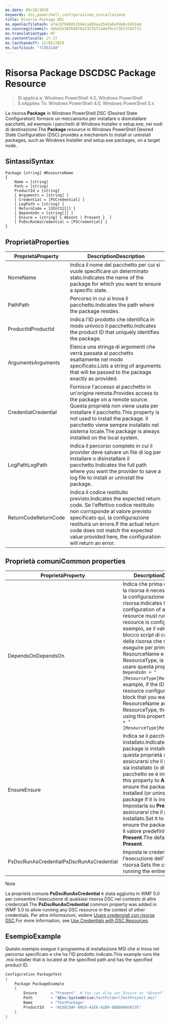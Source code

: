 ```yaml
---
ms.date: 09/20/2019
keywords: dsc,powershell,configurazione,installazione
title: Risorsa Package DSC
ms.openlocfilehash: efac07b4b051564cadd5aa1542a6afda6cd453ad
ms.sourcegitcommit: debd2b38fb8070a7357bf1a4bf9cc736f3702f31
ms.translationtype: HT
ms.contentlocale: it-IT
ms.lasthandoff: 12/05/2019
ms.locfileid: "71953148"
---
```

# <a name="dsc-package-resource"></a><span data-ttu-id="87412-103">Risorsa Package DSC</span><span class="sxs-lookup"><span data-stu-id="87412-103">DSC Package Resource</span></span>

> <span data-ttu-id="87412-104">Si applica a: Windows PowerShell 4.0, Windows PowerShell 5.x</span><span class="sxs-lookup"><span data-stu-id="87412-104">Applies To: Windows PowerShell 4.0, Windows PowerShell 5.x</span></span>

<span data-ttu-id="87412-105">La risorsa **Package** in Windows PowerShell DSC (Desired State Configuration) fornisce un meccanismo per installare o disinstallare pacchetti, ad esempio i pacchetti di Windows Installer e setup.exe, nei nodi di destinazione.</span><span class="sxs-lookup"><span data-stu-id="87412-105">The **Package** resource in Windows PowerShell Desired State Configuration (DSC) provides a mechanism to install or uninstall packages, such as Windows Installer and setup.exe packages, on a target node.</span></span>

## <a name="syntax"></a><span data-ttu-id="87412-106">Sintassi</span><span class="sxs-lookup"><span data-stu-id="87412-106">Syntax</span></span>

```Syntax
Package [string] #ResourceName
{
    Name = [string]
    Path = [string]
    ProductId = [string]
    [ Arguments = [string] ]
    [ Credential = [PSCredential] ]
    [ LogPath = [string] ]
    [ ReturnCode = [UInt32[]] ]
    [ DependsOn = [string[]] ]
    [ Ensure = [string] { Absent | Present }  ]
    [ PsDscRunAsCredential = [PSCredential] ]
}
```

## <a name="properties"></a><span data-ttu-id="87412-107">Proprietà</span><span class="sxs-lookup"><span data-stu-id="87412-107">Properties</span></span>

|<span data-ttu-id="87412-108">Proprietà</span><span class="sxs-lookup"><span data-stu-id="87412-108">Property</span></span> |<span data-ttu-id="87412-109">Description</span><span class="sxs-lookup"><span data-stu-id="87412-109">Description</span></span> |
|---|---|
|<span data-ttu-id="87412-110">Nome</span><span class="sxs-lookup"><span data-stu-id="87412-110">Name</span></span> |<span data-ttu-id="87412-111">Indica il nome del pacchetto per cui si vuole specificare un determinato stato.</span><span class="sxs-lookup"><span data-stu-id="87412-111">Indicates the name of the package for which you want to ensure a specific state.</span></span> |
|<span data-ttu-id="87412-112">Path</span><span class="sxs-lookup"><span data-stu-id="87412-112">Path</span></span> |<span data-ttu-id="87412-113">Percorso in cui si trova il pacchetto.</span><span class="sxs-lookup"><span data-stu-id="87412-113">Indicates the path where the package resides.</span></span> |
|<span data-ttu-id="87412-114">ProductId</span><span class="sxs-lookup"><span data-stu-id="87412-114">ProductId</span></span> |<span data-ttu-id="87412-115">Indica l'ID prodotto che identifica in modo univoco il pacchetto.</span><span class="sxs-lookup"><span data-stu-id="87412-115">Indicates the product ID that uniquely identifies the package.</span></span> |
|<span data-ttu-id="87412-116">Arguments</span><span class="sxs-lookup"><span data-stu-id="87412-116">Arguments</span></span> |<span data-ttu-id="87412-117">Elenca una stringa di argomenti che verrà passata al pacchetto esattamente nel modo specificato.</span><span class="sxs-lookup"><span data-stu-id="87412-117">Lists a string of arguments that will be passed to the package exactly as provided.</span></span> |
|<span data-ttu-id="87412-118">Credential</span><span class="sxs-lookup"><span data-stu-id="87412-118">Credential</span></span> |<span data-ttu-id="87412-119">Fornisce l'accesso al pacchetto in un'origine remota.</span><span class="sxs-lookup"><span data-stu-id="87412-119">Provides access to the package on a remote source.</span></span> <span data-ttu-id="87412-120">Questa proprietà non viene usata per installare il pacchetto.</span><span class="sxs-lookup"><span data-stu-id="87412-120">This property is not used to install the package.</span></span> <span data-ttu-id="87412-121">Il pacchetto viene sempre installato nel sistema locale.</span><span class="sxs-lookup"><span data-stu-id="87412-121">The package is always installed on the local system.</span></span> |
|<span data-ttu-id="87412-122">LogPath</span><span class="sxs-lookup"><span data-stu-id="87412-122">LogPath</span></span> |<span data-ttu-id="87412-123">Indica il percorso completo in cui il provider deve salvare un file di log per installare o disinstallare il pacchetto.</span><span class="sxs-lookup"><span data-stu-id="87412-123">Indicates the full path where you want the provider to save a log file to install or uninstall the package.</span></span> |
|<span data-ttu-id="87412-124">ReturnCode</span><span class="sxs-lookup"><span data-stu-id="87412-124">ReturnCode</span></span> |<span data-ttu-id="87412-125">Indica il codice restituito previsto.</span><span class="sxs-lookup"><span data-stu-id="87412-125">Indicates the expected return code.</span></span> <span data-ttu-id="87412-126">Se l'effettivo codice restituito non corrisponde al valore previsto specificato qui, la configurazione restituirà un errore.</span><span class="sxs-lookup"><span data-stu-id="87412-126">If the actual return code does not match the expected value provided here, the configuration will return an error.</span></span> |

## <a name="common-properties"></a><span data-ttu-id="87412-127">Proprietà comuni</span><span class="sxs-lookup"><span data-stu-id="87412-127">Common properties</span></span>

|<span data-ttu-id="87412-128">Proprietà</span><span class="sxs-lookup"><span data-stu-id="87412-128">Property</span></span> |<span data-ttu-id="87412-129">Description</span><span class="sxs-lookup"><span data-stu-id="87412-129">Description</span></span> |
|---|---|
|<span data-ttu-id="87412-130">DependsOn</span><span class="sxs-lookup"><span data-stu-id="87412-130">DependsOn</span></span> |<span data-ttu-id="87412-131">Indica che prima di configurare la risorsa è necessario eseguire la configurazione di un'altra risorsa.</span><span class="sxs-lookup"><span data-stu-id="87412-131">Indicates that the configuration of another resource must run before this resource is configured.</span></span> <span data-ttu-id="87412-132">Ad esempio, se il valore di ID del blocco script di configurazione della risorsa che si vuole eseguire per primo è ResourceName e il tipo è ResourceType, la sintassi per usare questa proprietà è `DependsOn = "[ResourceType]ResourceName"`.</span><span class="sxs-lookup"><span data-stu-id="87412-132">For example, if the ID of the resource configuration script block that you want to run first is ResourceName and its type is ResourceType, the syntax for using this property is `DependsOn = "[ResourceType]ResourceName"`.</span></span> |
|<span data-ttu-id="87412-133">Ensure</span><span class="sxs-lookup"><span data-stu-id="87412-133">Ensure</span></span> |<span data-ttu-id="87412-134">Indica se il pacchetto è installato.</span><span class="sxs-lookup"><span data-stu-id="87412-134">Indicates if the package is installed.</span></span> <span data-ttu-id="87412-135">Impostare questa proprietà su **Absent** per assicurarsi che il pacchetto non sia installato (o disinstallare il pacchetto se è installato).</span><span class="sxs-lookup"><span data-stu-id="87412-135">Set this property to **Absent** to ensure the package is not installed (or uninstall the package if it is installed).</span></span> <span data-ttu-id="87412-136">Impostarla su **Present** per assicurarsi che il pacchetto sia installato.</span><span class="sxs-lookup"><span data-stu-id="87412-136">Set it to **Present** to ensure the package is installed.</span></span> <span data-ttu-id="87412-137">Il valore predefinito è **Present**.</span><span class="sxs-lookup"><span data-stu-id="87412-137">The default value is **Present**.</span></span> |
|<span data-ttu-id="87412-138">PsDscRunAsCredential</span><span class="sxs-lookup"><span data-stu-id="87412-138">PsDscRunAsCredential</span></span> |<span data-ttu-id="87412-139">Imposta le credenziali per l'esecuzione dell'intera risorsa.</span><span class="sxs-lookup"><span data-stu-id="87412-139">Sets the credential for running the entire resource as.</span></span> |

> [!NOTE]
> <span data-ttu-id="87412-140">La proprietà comune **PsDscRunAsCredential** è stata aggiunta in WMF 5.0 per consentire l'esecuzione di qualsiasi risorsa DSC nel contesto di altre credenziali.</span><span class="sxs-lookup"><span data-stu-id="87412-140">The **PsDscRunAsCredential** common property was added in WMF 5.0 to allow running any DSC resource in the context of other credentials.</span></span> <span data-ttu-id="87412-141">Per altre informazioni, vedere [Usare credenziali con risorse DSC](../../../configurations/runasuser.md).</span><span class="sxs-lookup"><span data-stu-id="87412-141">For more information, see [Use Credentials with DSC Resources](../../../configurations/runasuser.md).</span></span>

## <a name="example"></a><span data-ttu-id="87412-142">Esempio</span><span class="sxs-lookup"><span data-stu-id="87412-142">Example</span></span>

<span data-ttu-id="87412-143">Questo esempio esegue il programma di installazione MSI che si trova nel percorso specificato e che ha l'ID prodotto indicato.</span><span class="sxs-lookup"><span data-stu-id="87412-143">This example runs the .msi installer that is located at the specified path and has the specified product ID.</span></span>

```powershell
Configuration PackageTest
{
    Package PackageExample
    {
        Ensure      = "Present"  # You can also set Ensure to "Absent"
        Path        = "$Env:SystemDrive\TestFolder\TestProject.msi"
        Name        = "TestPackage"
        ProductId   = "ACDDCDAF-80C6-41E6-A1B9-8ABD8A05027E"
    }
}
```